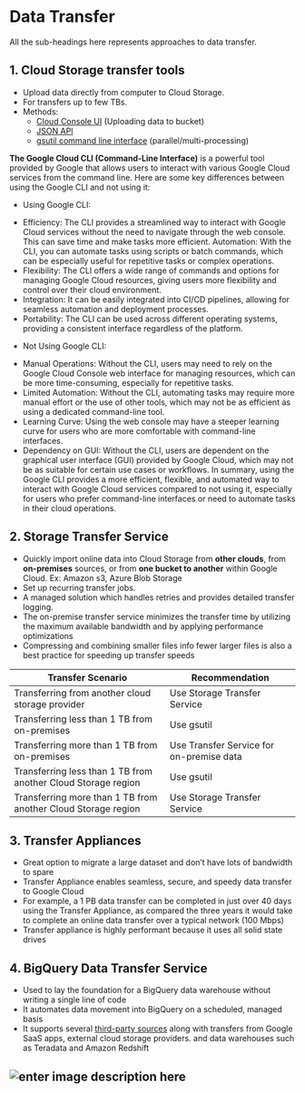 # Data Transfer

All the sub-headings here represents approaches to data transfer.

## 1. Cloud Storage transfer tools

 - Upload data directly from computer to Cloud Storage.
 - For transfers up to few TBs.
 - Methods: 
	 - [Cloud Console UI](https://cloud.google.com/storage/docs/cloud-console#_uploadingdata) (Uploading data to bucket)
	 - [JSON API](https://cloud.google.com/storage/docs/json_api)
	 - [gsutil command line interface](https://cloud.google.com/storage/docs/quickstart-gsutil#upload_an_object_into_your_bucket) (parallel/multi-processing)

**The Google Cloud CLI (Command-Line Interface)** is a powerful tool provided by Google that allows users to interact with various Google Cloud services from the command line. Here are some key differences between using the Google CLI and not using it:

- Using Google CLI:
* Efficiency: The CLI provides a streamlined way to interact with Google Cloud services without the need to navigate through the web console. This can save time and make tasks more efficient.
Automation: With the CLI, you can automate tasks using scripts or batch commands, which can be especially useful for repetitive tasks or complex operations.
* Flexibility: The CLI offers a wide range of commands and options for managing Google Cloud resources, giving users more flexibility and control over their cloud environment.
* Integration: It can be easily integrated into CI/CD pipelines, allowing for seamless automation and deployment processes.
* Portability: The CLI can be used across different operating systems, providing a consistent interface regardless of the platform.
- Not Using Google CLI:
* Manual Operations: Without the CLI, users may need to rely on the Google Cloud Console web interface for managing resources, which can be more time-consuming, especially for repetitive tasks.
* Limited Automation: Without the CLI, automating tasks may require more manual effort or the use of other tools, which may not be as efficient as using a dedicated command-line tool.
* Learning Curve: Using the web console may have a steeper learning curve for users who are more comfortable with command-line interfaces.
* Dependency on GUI: Without the CLI, users are dependent on the graphical user interface (GUI) provided by Google Cloud, which may not be as suitable for certain use cases or workflows.
In summary, using the Google CLI provides a more efficient, flexible, and automated way to interact with Google Cloud services compared to not using it, especially for users who prefer command-line interfaces or need to automate tasks in their cloud operations.


## 2. Storage Transfer Service

 - Quickly import online data into Cloud Storage from **other clouds**, from **on-premises** sources, or from **one bucket to another** within Google Cloud. Ex: Amazon s3, Azure Blob Storage
 - Set up recurring transfer jobs.
 - A managed solution which handles retries and provides detailed transfer logging.
 - The on-premise transfer service minimizes the transfer time by utilizing the maximum available bandwidth and by applying performance optimizations
 - Compressing and combining smaller files info fewer larger files is also a best practice for speeding up transfer speeds

| Transfer Scenario | Recommendation |
|--|--|
| Transferring from another cloud storage provider | Use Storage Transfer Service |
| Transferring less than 1 TB from on-premises | Use gsutil |
| Transferring more than 1 TB from on-premises | Use Transfer Service for on-premise data |
| Transferring less than 1 TB from another Cloud Storage region | Use gsutil |
| Transferring more than 1 TB from another Cloud Storage region | Use Storage Transfer Service |


## 3. Transfer Appliances
- Great option to migrate a large dataset and don’t have lots of bandwidth to spare
- Transfer Appliance enables seamless, secure, and speedy data transfer to Google Cloud
- For example, a 1 PB data transfer can be completed in just over 40 days using the Transfer Appliance, as compared the three years it would take to complete an online data transfer over a typical network (100 Mbps)
- Transfer appliance is highly performant because it uses all solid state drives

## 4. BigQuery Data Transfer Service
- Used to lay the foundation for a BigQuery data warehouse without writing a single line of code
- It automates data movement into BigQuery on a scheduled, managed basis
- It supports several [third-party sources](https://cloud.google.com/bigquery-transfer/docs/introduction#supported_data_sources) along with transfers from Google SaaS apps, external cloud storage providers. and data warehouses such as Teradata and Amazon Redshift

![enter image description here](https://storage.googleapis.com/gweb-cloudblog-publish/images/Data-Transfer-Service_v03-30-21.max-2000x2000.jpeg)
- 
